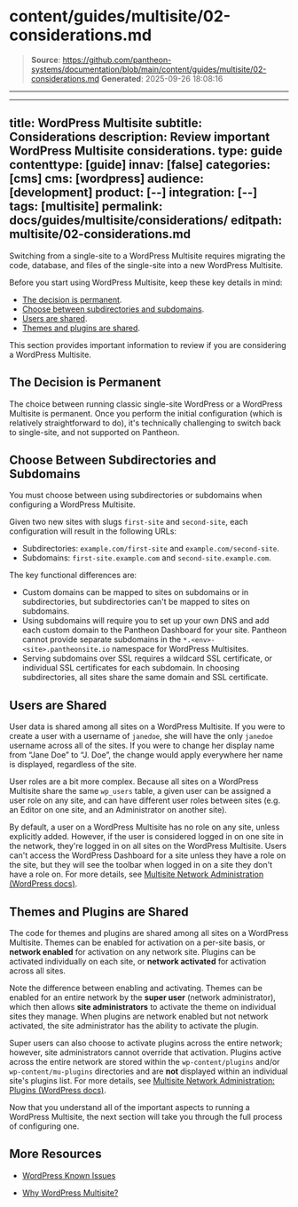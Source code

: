 # content/guides/multisite/02-considerations.md

> **Source**: https://github.com/pantheon-systems/documentation/blob/main/content/guides/multisite/02-considerations.md
> **Generated**: 2025-09-26 18:08:16

---

---
title: WordPress Multisite
subtitle: Considerations
description: Review important WordPress Multisite considerations.
type: guide
contenttype: [guide]
innav: [false]
categories: [cms]
cms: [wordpress]
audience: [development]
product: [--]
integration: [--]
tags: [multisite]
permalink: docs/guides/multisite/considerations/
editpath: multisite/02-considerations.md
---

Switching from a single-site to a WordPress Multisite requires migrating the code, database, and files of the single-site into a new WordPress Multisite.

Before you start using WordPress Multisite, keep these key details in mind:

* [The decision is permanent](#the-decision-is-permanent).
* [Choose between subdirectories and subdomains](#choose-between-subdirectories-and-subdomains).
* [Users are shared](#users-are-shared).
* [Themes and plugins are shared](#themes-and-plugins-are-shared).

This section provides important information to review if you are considering a WordPress Multisite.

## The Decision is Permanent

The choice between running classic single-site WordPress or a WordPress Multisite is permanent. Once you perform the initial configuration (which is relatively straightforward to do), it's technically challenging to switch back to single-site, and not supported on Pantheon.

## Choose Between Subdirectories and Subdomains
You must choose between using subdirectories or subdomains when configuring a WordPress Multisite. 

Given two new sites with slugs <Popover title="Slugs" content="Generally, <a class='external' href='https://wordpress.org/documentation/article/wordpress-glossary/#slug'>slugs</a> are URL friendly descriptions for a post or a page in WordPress. In the context of WordPress Multisites, a slug is a URL friendly description for a network site." /> `first-site` and `second-site`, each configuration will result in the following URLs:

* Subdirectories: `example.com/first-site` and `example.com/second-site`.
* Subdomains: `first-site.example.com` and `second-site.example.com`.

The key functional differences are:

- Custom domains can be mapped to sites on subdomains or in subdirectories, but subdirectories can't be mapped to sites on subdomains.
- Using subdomains will require you to set up your own DNS and add each custom domain to the Pantheon Dashboard for your site. Pantheon cannot provide separate subdomains in the `*.<env>-<site>.pantheonsite.io` namespace for WordPress Multisites.
- Serving subdomains over SSL requires a wildcard SSL certificate, or individual SSL certificates for each subdomain. In choosing subdirectories, all sites share the same domain and SSL certificate.

## Users are Shared
User data is shared among all sites on a WordPress Multisite. If you were to create a user with a username of `janedoe`, she will have the only `janedoe` username across all of the sites. If you were to change her display name from “Jane Doe” to “J. Doe”, the change would apply everywhere her name is displayed, regardless of the site.

User roles are a bit more complex. Because all sites on a WordPress Multisite share the same `wp_users` table, a given user can be assigned a user role on any site, and can have different user roles between sites (e.g. an Editor on one site, and an Administrator on another site).

By default, a user on a WordPress Multisite has no role on any site, unless explicitly added. However, if the user is considered logged in on one site in the network, they're logged in on all sites on the WordPress Multisite. Users can't access the WordPress Dashboard for a site unless they have a role on the site, but they will see the toolbar when logged in on a site they don't have a role on. For more details, see [Multisite Network Administration (WordPress docs)](https://wordpress.org/documentation/article/multisite-network-administration/).

## Themes and Plugins are Shared
The code for themes and plugins are shared among all sites on a WordPress Multisite. Themes can be enabled for activation on a per-site basis, or **network enabled** for activation on any network site. Plugins can be activated individually on each site, or **network activated** for activation across all sites.

Note the difference between enabling and activating. Themes can be enabled for an entire network by the **super user** (network administrator), which then allows **site administrators** to activate the theme on individual sites they manage. When plugins are network enabled but not network activated, the site administrator has the ability to activate the plugin.

Super users can also choose to activate plugins across the entire network; however, site administrators cannot override that activation. Plugins active across the entire network are stored within the `wp-content/plugins` and/or `wp-content/mu-plugins` directories and are **not** displayed within an individual site's plugins list. For more details, see [Multisite Network Administration: Plugins (WordPress docs)](https://wordpress.org/documentation/article/multisite-network-administration/).

Now that you understand all of the important aspects to running a WordPress Multisite, the next section will take you through the full process of configuring one.

## More Resources

- [WordPress Known Issues](/wordpress-known-issues)

- [Why WordPress Multisite?](https://pantheon.io/blog/why-wordpress-multisite)